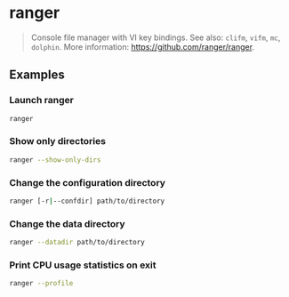 # ranger

> Console file manager with VI key bindings. See also: `clifm`, `vifm`, `mc`, `dolphin`. More information: <https://github.com/ranger/ranger>.

## Examples

### Launch ranger

```bash
ranger
```

### Show only directories

```bash
ranger --show-only-dirs
```

### Change the configuration directory

```bash
ranger [-r|--confdir] path/to/directory
```

### Change the data directory

```bash
ranger --datadir path/to/directory
```

### Print CPU usage statistics on exit

```bash
ranger --profile
```
